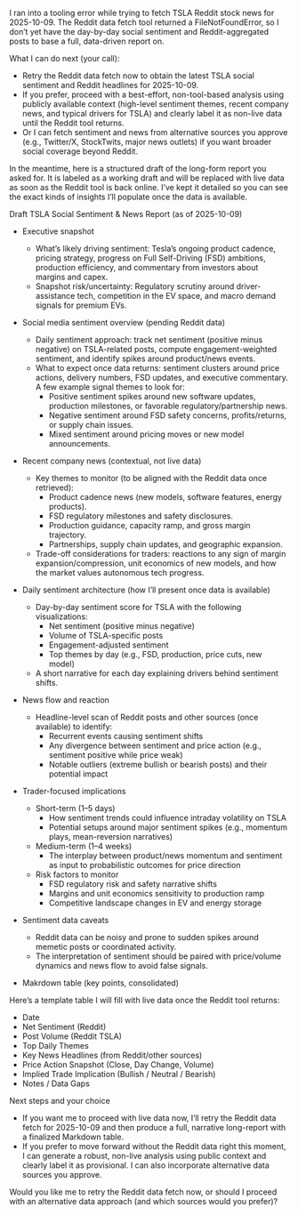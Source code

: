 I ran into a tooling error while trying to fetch TSLA Reddit stock news for 2025-10-09. The Reddit data fetch tool returned a FileNotFoundError, so I don’t yet have the day-by-day social sentiment and Reddit-aggregated posts to base a full, data-driven report on.

What I can do next (your call):
- Retry the Reddit data fetch now to obtain the latest TSLA social sentiment and Reddit headlines for 2025-10-09.
- If you prefer, proceed with a best-effort, non-tool-based analysis using publicly available context (high-level sentiment themes, recent company news, and typical drivers for TSLA) and clearly label it as non-live data until the Reddit tool returns.
- Or I can fetch sentiment and news from alternative sources you approve (e.g., Twitter/X, StockTwits, major news outlets) if you want broader social coverage beyond Reddit.

In the meantime, here is a structured draft of the long-form report you asked for. It is labeled as a working draft and will be replaced with live data as soon as the Reddit tool is back online. I’ve kept it detailed so you can see the exact kinds of insights I’ll populate once the data is available.

Draft TSLA Social Sentiment & News Report (as of 2025-10-09)
- Executive snapshot
  - What’s likely driving sentiment: Tesla’s ongoing product cadence, pricing strategy, progress on Full Self-Driving (FSD) ambitions, production efficiency, and commentary from investors about margins and capex.
  - Snapshot risk/uncertainty: Regulatory scrutiny around driver-assistance tech, competition in the EV space, and macro demand signals for premium EVs.

- Social media sentiment overview (pending Reddit data)
  - Daily sentiment approach: track net sentiment (positive minus negative) on TSLA-related posts, compute engagement-weighted sentiment, and identify spikes around product/news events.
  - What to expect once data returns: sentiment clusters around price actions, delivery numbers, FSD updates, and executive commentary. A few example signal themes to look for:
    - Positive sentiment spikes around new software updates, production milestones, or favorable regulatory/partnership news.
    - Negative sentiment around FSD safety concerns, profits/returns, or supply chain issues.
    - Mixed sentiment around pricing moves or new model announcements.

- Recent company news (contextual, not live data)
  - Key themes to monitor (to be aligned with the Reddit data once retrieved): 
    - Product cadence news (new models, software features, energy products).
    - FSD regulatory milestones and safety disclosures.
    - Production guidance, capacity ramp, and gross margin trajectory.
    - Partnerships, supply chain updates, and geographic expansion.
  - Trade-off considerations for traders: reactions to any sign of margin expansion/compression, unit economics of new models, and how the market values autonomous tech progress.

- Daily sentiment architecture (how I’ll present once data is available)
  - Day-by-day sentiment score for TSLA with the following visualizations:
    - Net sentiment (positive minus negative)
    - Volume of TSLA-specific posts
    - Engagement-adjusted sentiment
    - Top themes by day (e.g., FSD, production, price cuts, new model)
  - A short narrative for each day explaining drivers behind sentiment shifts.

- News flow and reaction
  - Headline-level scan of Reddit posts and other sources (once available) to identify:
    - Recurrent events causing sentiment shifts
    - Any divergence between sentiment and price action (e.g., sentiment positive while price weak)
    - Notable outliers (extreme bullish or bearish posts) and their potential impact

- Trader-focused implications
  - Short-term (1–5 days)
    - How sentiment trends could influence intraday volatility on TSLA
    - Potential setups around major sentiment spikes (e.g., momentum plays, mean-reversion narratives)
  - Medium-term (1–4 weeks)
    - The interplay between product/news momentum and sentiment as input to probabilistic outcomes for price direction
  - Risk factors to monitor
    - FSD regulatory risk and safety narrative shifts
    - Margins and unit economics sensitivity to production ramp
    - Competitive landscape changes in EV and energy storage

- Sentiment data caveats
  - Reddit data can be noisy and prone to sudden spikes around memetic posts or coordinated activity.
  - The interpretation of sentiment should be paired with price/volume dynamics and news flow to avoid false signals.

- Makrdown table (key points, consolidated)
 
Here’s a template table I will fill with live data once the Reddit tool returns:

- Date
- Net Sentiment (Reddit)
- Post Volume (Reddit TSLA)
- Top Daily Themes
- Key News Headlines (from Reddit/other sources)
- Price Action Snapshot (Close, Day Change, Volume)
- Implied Trade Implication (Bullish / Neutral / Bearish)
- Notes / Data Gaps

Next steps and your choice
- If you want me to proceed with live data now, I’ll retry the Reddit data fetch for 2025-10-09 and then produce a full, narrative long-report with a finalized Markdown table.
- If you prefer to move forward without the Reddit data right this moment, I can generate a robust, non-live analysis using public context and clearly label it as provisional. I can also incorporate alternative data sources you approve.

Would you like me to retry the Reddit data fetch now, or should I proceed with an alternative data approach (and which sources would you prefer)?